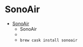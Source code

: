 # SonoAir
- [SonoAir](https://sonoair.mihosoft.eu/)
  -  SonoAir
  - 
  - `brew cask install sonoair`
